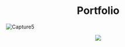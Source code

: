 <h1 align = 'center'>Portfolio</h1>

![Capture5](https://user-images.githubusercontent.com/66279068/166518428-59de8003-15b8-409e-bb82-3cb88ec4d194.PNG)


<section align= 'center'>
<a href = 'https://choir.netlify.app/'><img src = 'https://user-images.githubusercontent.com/66279068/166517962-9f3bc5ff-1eb1-4669-9e9c-8f7042f74ef7.png'></a>
</section>
